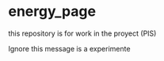 # energy_page
this repository is for work in the proyect (PIS)

Ignore this message is a experimente